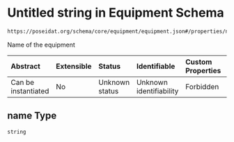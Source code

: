 # Untitled string in Equipment Schema

```txt
https://poseidat.org/schema/core/equipment/equipment.json#/properties/name
```

Name of the equipment

| Abstract            | Extensible | Status         | Identifiable            | Custom Properties | Additional Properties | Access Restrictions | Defined In                                                                      |
| :------------------ | :--------- | :------------- | :---------------------- | :---------------- | :-------------------- | :------------------ | :------------------------------------------------------------------------------ |
| Can be instantiated | No         | Unknown status | Unknown identifiability | Forbidden         | Allowed               | none                | [equipment.json*](schemas/core/equipment/equipment.json "open original schema") |

## name Type

`string`
